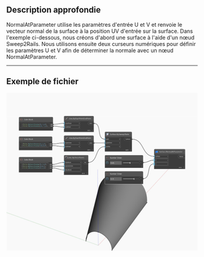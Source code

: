 ## Description approfondie
NormalAtParameter utilise les paramètres d'entrée U et V et renvoie le vecteur normal de la surface à la position UV d'entrée sur la surface. Dans l'exemple ci-dessous, nous créons d'abord une surface à l'aide d'un nœud Sweep2Rails. Nous utilisons ensuite deux curseurs numériques pour définir les paramètres U et V afin de déterminer la normale avec un nœud NormalAtParameter.
___
## Exemple de fichier

![NormalAtParameter](./Autodesk.DesignScript.Geometry.Surface.NormalAtParameter_img.jpg)

